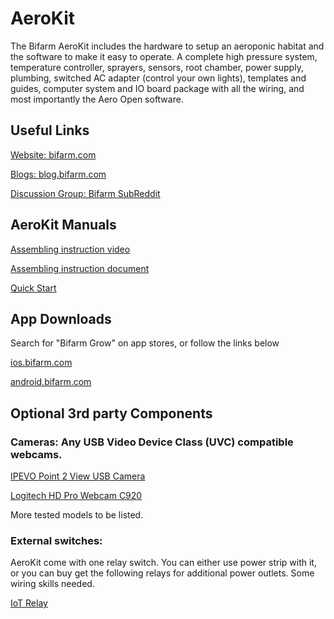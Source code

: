 # AeroKit


The Bifarm AeroKit includes the hardware to setup an aeroponic habitat and the software to make it easy to operate.  A complete high pressure system, temperature controller, sprayers, sensors, root chamber, power supply, plumbing, switched AC adapter (control your own lights), templates and guides, computer system and IO board package with all the wiring, and most importantly the Aero Open software. 

## Useful Links

[Website: bifarm.com](https://bifarm.com)

[Blogs: blog.bifarm.com](https://blog.bifarm.com)

[Discussion Group: Bifarm SubReddit](https://www.reddit.com/r/bifarm/)


## AeroKit Manuals

[Assembling instruction video](https://youtu.be/8GAtJqxVfvk)

[Assembling instruction document](https://github.com/Bifarm/AeroKit/raw/master/AeroKit%20Installation%20V.%201.1.pdf)

[Quick Start](https://github.com/Bifarm/AeroKit/raw/master/AeroKit%20Quick%20Start.pdf)

## App Downloads

Search for "Bifarm Grow" on app stores, or follow the links below

[ios.bifarm.com](http://ios.bifarm.com)

[android.bifarm.com](http://android.bifarm.com)

## Optional 3rd party Components

### Cameras: Any USB Video Device Class (UVC) compatible webcams. 

  [IPEVO Point 2 View USB Camera](http://amzn.to/2DUd2sB)
  
  [Logitech HD Pro Webcam C920](http://amzn.to/2G0DbpY)
  
  More tested models to be listed.
  
### External switches: 

AeroKit come with one relay switch. You can either use power strip with it, or you can buy get the following relays for additional power outlets. Some wiring skills needed. 

[IoT Relay](http://amzn.to/2DSSbpq) 

 
  
